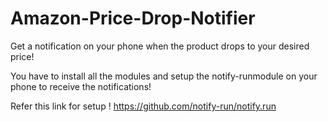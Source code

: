 # Amazon-Price-Drop-Notifier
Get a notification on your phone when the product drops to your desired price!

You have to install all the modules and setup the notify-runmodule on your phone to receive the notifications!


Refer this link for setup ! https://github.com/notify-run/notify.run
